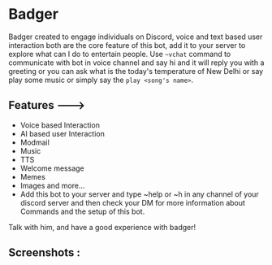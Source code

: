 
#                                       Badger

Badger created to engage individuals on Discord, voice and text based user interaction both are the core feature of this bot, add it to your server to explore what can I do to entertain people.
Use `~vchat` command to communicate with bot in voice channel and say hi and it will reply you with a greeting or you can ask what is the today's temperature of New Delhi or say play some music or simply say the `play <song's name>`.

## Features --->

* Voice based Interaction
* AI based user Interaction
* Modmail
* Music
* TTS
* Welcome message
* Memes
* Images and more...
* Add this bot to your server and type ~help or ~h in any channel of your discord server and then check your DM for more information about Commands and the setup of this bot.

Talk with him, and have a good experience with badger!

## Screenshots :

[](https://media.discordapp.net/attachments/804076014282997840/812109755547910174/unknown.png?width=596&height=701)
